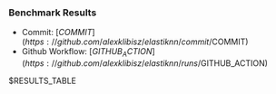 ### Benchmark Results

- Commit: [$COMMIT](https://github.com/alexklibisz/elastiknn/commit/$COMMIT)
- Github Workflow: [$GITHUB_ACTION](https://github.com/alexklibisz/elastiknn/runs/$GITHUB_ACTION)

$RESULTS_TABLE

